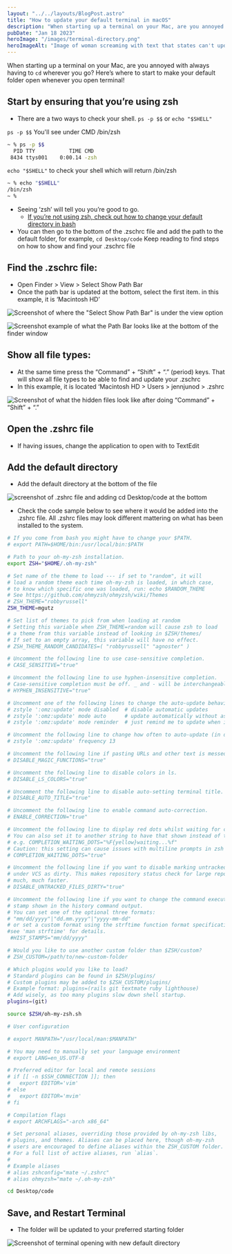 ```yaml
---
layout: "../../layouts/BlogPost.astro"
title: "How to update your default terminal in macOS"
description: "When starting up a terminal on your Mac, are you annoyed with always having to `cd` wherever you go? Here’s where to start to make your default folder open whenever you open terminal!"
pubDate: "Jan 18 2023"
heroImage: "/images/terminal-directory.png"
heroImageAlt: "Image of woman screaming with text that states can't update terminal directory"
---
```


When starting up a terminal on your Mac, are you annoyed with always having to `cd` wherever you go? Here’s where to start to make your default folder open whenever you open terminal! 

## Start by ensuring that you’re using zsh

- There are a two ways to check your shell. `ps -p $$` or `echo "$SHELL"`


`ps -p $$` You'll see under CMD /bin/zsh
```zsh
~ % ps -p $$
  PID TTY           TIME CMD
 8434 ttys001    0:00.14 -zsh
```

`echo "$SHELL"` to check your shell which will return /bin/zsh
```zsh
~ % echo "$SHELL"
/bin/zsh
~ % 
```

- Seeing ‘zsh’ will tell you you’re good to go. 
  - [If you’re not using zsh, check out how to change your default directory in bash](https://www.shellhacks.com/git-bash-change-default-directory/)
- You can then go to the bottom of the .zschrc file and add the path to the default folder, for example, `cd Desktop/code` Keep reading to find steps on how to show and find your .zschrc file

## Find the .zschrc file:

- Open Finder > View > Select Show Path Bar 
- Once the path bar is updated at the bottom, select the first item. in this example, it is ‘Macintosh HD’

![Screenshot of where the "Select Show Path Bar" is under the view option](https://dev-to-uploads.s3.amazonaws.com/uploads/articles/17yh1x7zxstxwt0i7r99.png)

![Screenshot example of what the Path Bar looks like at the bottom of the finder window](https://dev-to-uploads.s3.amazonaws.com/uploads/articles/bu0fzv9j7ta243bdlhok.png)




## Show all file types:

- At the same time press the “Command” + “Shift” + “.” (period) keys. That will show all file types to be able to find and update your .zschrc
- In this example, it is located ‘Macintosh HD > Users > jennjunod > .zshrc

![Screenshot of what the hidden files look like after doing “Command” + “Shift” + “.”](https://dev-to-uploads.s3.amazonaws.com/uploads/articles/3984plmxe1lgfjeiocwy.png)




## Open the .zshrc file

- If having issues, change the application to open with to TextEdit

## Add the default directory 
- Add the default directory at the bottom of the file


![screenshot of .zshrc file and adding cd Desktop/code at the bottom](https://dev-to-uploads.s3.amazonaws.com/uploads/articles/0cwf0l5bn4thkd6amqea.png)

- Check the code sample below to see where it would be added into the .zshrc file. All .zshrc files may look different mattering on what has been installed to the system.

```bash
# If you come from bash you might have to change your $PATH.
# export PATH=$HOME/bin:/usr/local/bin:$PATH

# Path to your oh-my-zsh installation.
export ZSH="$HOME/.oh-my-zsh"

# Set name of the theme to load --- if set to "random", it will
# load a random theme each time oh-my-zsh is loaded, in which case,
# to know which specific one was loaded, run: echo $RANDOM_THEME
# See https://github.com/ohmyzsh/ohmyzsh/wiki/Themes
# ZSH_THEME="robbyrussell"
ZSH_THEME=mgutz

# Set list of themes to pick from when loading at random
# Setting this variable when ZSH_THEME=random will cause zsh to load
# a theme from this variable instead of looking in $ZSH/themes/
# If set to an empty array, this variable will have no effect.
# ZSH_THEME_RANDOM_CANDIDATES=( "robbyrussell" "agnoster" )

# Uncomment the following line to use case-sensitive completion.
# CASE_SENSITIVE="true"

# Uncomment the following line to use hyphen-insensitive completion.
# Case-sensitive completion must be off. _ and - will be interchangeable.
# HYPHEN_INSENSITIVE="true"

# Uncomment one of the following lines to change the auto-update behavior
# zstyle ':omz:update' mode disabled  # disable automatic updates
# zstyle ':omz:update' mode auto      # update automatically without asking
# zstyle ':omz:update' mode reminder  # just remind me to update when it's time

# Uncomment the following line to change how often to auto-update (in days).
# zstyle ':omz:update' frequency 13

# Uncomment the following line if pasting URLs and other text is messed up.
# DISABLE_MAGIC_FUNCTIONS="true"

# Uncomment the following line to disable colors in ls.
# DISABLE_LS_COLORS="true"

# Uncomment the following line to disable auto-setting terminal title.
# DISABLE_AUTO_TITLE="true"

# Uncomment the following line to enable command auto-correction.
# ENABLE_CORRECTION="true"

# Uncomment the following line to display red dots whilst waiting for completion.
# You can also set it to another string to have that shown instead of the default red dots.
# e.g. COMPLETION_WAITING_DOTS="%F{yellow}waiting...%f"
# Caution: this setting can cause issues with multiline prompts in zsh < 5.7.1 (see #5765)
# COMPLETION_WAITING_DOTS="true"

# Uncomment the following line if you want to disable marking untracked files
# under VCS as dirty. This makes repository status check for large repositories
# much, much faster.
# DISABLE_UNTRACKED_FILES_DIRTY="true"

# Uncomment the following line if you want to change the command execution time
# stamp shown in the history command output.
# You can set one of the optional three formats:
# "mm/dd/yyyy"|"dd.mm.yyyy"|"yyyy-mm-dd"
# or set a custom format using the strftime function format specifications,
#see 'man strftime' for details.
 #HIST_STAMPS="mm/dd/yyyy"

# Would you like to use another custom folder than $ZSH/custom?
# ZSH_CUSTOM=/path/to/new-custom-folder

# Which plugins would you like to load?
# Standard plugins can be found in $ZSH/plugins/
# Custom plugins may be added to $ZSH_CUSTOM/plugins/
# Example format: plugins=(rails git textmate ruby lighthouse)
# Add wisely, as too many plugins slow down shell startup.
plugins=(git)

source $ZSH/oh-my-zsh.sh

# User configuration

# export MANPATH="/usr/local/man:$MANPATH"

# You may need to manually set your language environment
# export LANG=en_US.UTF-8

# Preferred editor for local and remote sessions
# if [[ -n $SSH_CONNECTION ]]; then
#   export EDITOR='vim'
# else
#   export EDITOR='mvim'
# fi

# Compilation flags
# export ARCHFLAGS="-arch x86_64"

# Set personal aliases, overriding those provided by oh-my-zsh libs,
# plugins, and themes. Aliases can be placed here, though oh-my-zsh
# users are encouraged to define aliases within the ZSH_CUSTOM folder.
# For a full list of active aliases, run `alias`.
#
# Example aliases
# alias zshconfig="mate ~/.zshrc"
# alias ohmyzsh="mate ~/.oh-my-zsh"

cd Desktop/code
```



## Save, and Restart Terminal

- The folder will be updated to your preferred starting folder

![Screenshot of terminal opening with new default directory](https://dev-to-uploads.s3.amazonaws.com/uploads/articles/clxbom8i117ctcxynw8k.png)

